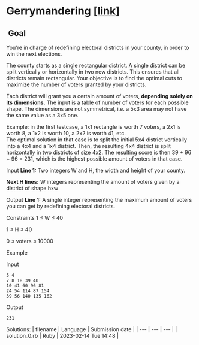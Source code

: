 # Gerrymandering \[[link](https://www.codingame.com/training/hard/gerrymandering)\]


 Goal
-----


You're in charge of redefining electoral districts in your county, in order to win the next elections.  
  
The county starts as a single rectangular district. A single district can be split vertically or horizontally in two new districts. This ensures that all districts remain rectangular. Your objective is to find the optimal cuts to maximize the number of voters granted by your districts.  
  
Each district will grant you a certain amount of voters, **depending solely on its dimensions.** The input is a table of number of voters for each possible shape. The dimensions are not symmetrical, i.e. a 5x3 area may not have the same value as a 3x5 one.  
  
Example: in the first testcase, a 1x1 rectangle is worth 7 voters, a 2x1 is worth 8, a 1x2 is worth 10, a 2x2 is worth 41, etc.  
The optimal solution in that case is to split the initial 5x4 district vertically into a 4x4 and a 1x4 district. Then, the resulting 4x4 district is split horizontally in two districts of size 4x2. The resulting score is then 39 + 96 + 96 = 231, which is the highest possible amount of voters in that case.



Input
**Line 1:** Two integers W and H, the width and height of your county.  
  
**Next H lines:** W integers representing the amount of voters given by a district of shape hxw


Output
**Line 1:** A single integer representing the maximum amount of voters you can get by redefining electoral districts.


Constraints
1 ≤ W ≤ 40  
  
1 ≤ H ≤ 40  
  
0 ≤ voters ≤ 10000


Example


Input

```
5 4
7 8 18 39 40
10 41 60 96 81
24 54 114 87 154
39 56 140 135 162
```



Output

```
231
```





Solutions:
| filename | Language | Submission date |
| --- | --- | --- |
| solution_0.rb | Ruby | 2023-02-14 Tue 14:48 |

